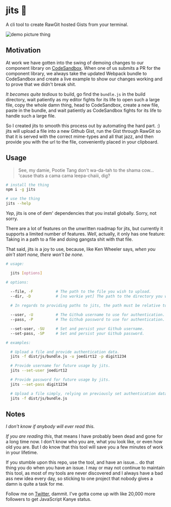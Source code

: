 # jits 🎻

A cli tool to create RawGit hosted Gists from your terminal.

![demo picture thing](https://image.ibb.co/gghUPS/Screen_Shot_2018_05_04_at_3_40_23_AM.png)

## Motivation

At work we have gotten into the swing of demoing changes to our component library on [CodeSandbox](https://codesandbox.io). When one of us submits a PR for the component library, we always take the updated Webpack bundle to CodeSandbox and create a live example to show our changes working and to prove that we didn't break shit.

_It becomes quite tedious_ to build, go find the `bundle.js` in the build directory, wait patiently as my editor fights for its life to open such a large file, copy the whole damn thing, head to CodeSandbox, create a new file, paste in the bundle, and wait patiently as CodeSandbox fights for its life to handle such a large file.

So I created jits to smooth this process out by automating the hard part. :) jits will upload a file into a new Github Gist, run the Gist through RawGit so that it is served with the correct mime-types and all that jazz, and then provide you with the url to the file, conveniently placed in your clipboard.

## Usage

> See, my damie, Pootie Tang don't wa-da-tah to the shama cow... 'cause thats a cama cama leepa-chaiii, dig?

```sh
# install the thing
npm i -g jits

# use the thing
jits --help
```

*Yep*, jits is one of dem' dependencies that you install globally. Sorry, not sorry.

There are a lot of features on the unwritten roadmap for jits, but currently it supports a limited number of features. _Well_, actually, it only has one feature: Taking in a path to a file and doing gangsta shit with that file.

That said, jits is a joy to use, because, like Ken Wheeler says, _when you ain't start none, there won't be none._

```sh
# usage:

  jits [options]

# options:

  --file, -F          # The path to the file you wish to upload.
  --dir, -D           # [no workie yet] The path to the directory you wish to upload.
	
  # In regards to providing paths to jits, the path must be relative to your package.json.

  --user, -U          # The Github username to use for authentication.
  --pass, -P          # The Github password to use for authentication.

  --set-user, -SU     # Set and persist your Github username.
  --set-pass, -SP     # Set and persist your Github password.

# examples:

  # Upload a file and provide authentication data.
  jits -f dist/js/bundle.js -u joedirt12 -p digit1234

  # Provide username for future usage by jits.
  jits --set-user joedirt12

  # Provide password for future usage by jits.
  jits --set-pass digit1234

  # Upload a file simply, relying on previously set authentication data.
  jits -f dist/js/bundle.js
```

## Notes

_I don't know if anybody will ever read this._

_If you are reading this_, that means I have probably been dead and gone for a long time now. I don't
know who you are, what you look like, or even how old you are. But I do know that this tool will save
you a few minutes of work in your lifetime.

If you stumble upon this repo, use the tool, and have an issue... do that thing you do when you have an
issue. I may or may not continue to maintain this tool, as most of my tools are never discovered and I
always have a bad ass new idea every day, so sticking to one project that nobody gives a damn is quite
a task for me.

Follow me on [Twitter](https://twitter.com/colshacol), dammit. I've gotta come up with like 20,000 more followers to get JavaScript Kanye status.
